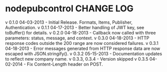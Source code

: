 nodepubcontrol CHANGE LOG
=========================

v 0.1.0 04-03-2013  - Initial Release. Formats, Items, Publisher, Authentication.
v 0.1.1 04-17-2013  - Better handling of JWT key, see toBuffer() for details.
v 0.2.0 04-18-2013  - Callback now called with three parameters: status, message, and context.
v 0.3.0 04-18-2013  - HTTP response codes outside the 200 range are now considered failures.
v 0.3.1 04-18-2013  - Error messages generated from HTTP response data are now escaped with JSON.stringify().
v 0.3.2 05-15-2013  - Documentation updates to reflect new company name.
v 0.3.3, 0.3.4      - Version skipped
v 0.3.5 04-02-2014  - Fix Content-Length header on POST.
